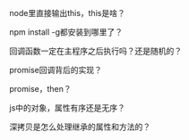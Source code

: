 
node里直接输出this，this是啥？

npm install -g都安装到哪里了？

回调函数一定在主程序之后执行吗？还是随机的？

promise回调背后的实现？

promise，then？

js中的对象，属性有序还是无序？

深拷贝是怎么处理继承的属性和方法的？